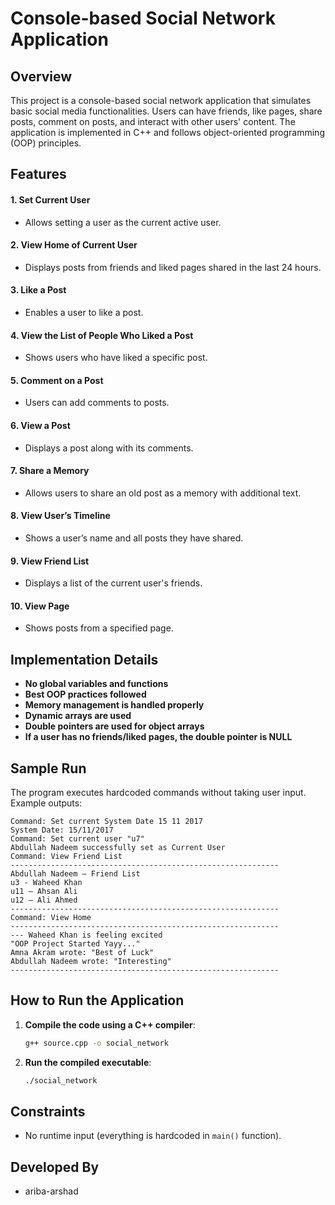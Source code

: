 # Console-based Social Network Application

## Overview
This project is a console-based social network application that simulates basic social media functionalities. Users can have friends, like pages, share posts, comment on posts, and interact with other users' content. The application is implemented in C++ and follows object-oriented programming (OOP) principles.

## Features

#### **1. Set Current User**
   - Allows setting a user as the current active user.

#### **2. View Home of Current User**
   - Displays posts from friends and liked pages shared in the last 24 hours.

#### **3. Like a Post**
   - Enables a user to like a post.

#### **4. View the List of People Who Liked a Post**
   - Shows users who have liked a specific post.

#### **5. Comment on a Post**
   - Users can add comments to posts.

#### **6. View a Post**
   - Displays a post along with its comments.

#### **7. Share a Memory**
   - Allows users to share an old post as a memory with additional text.

#### **8. View User’s Timeline**
   - Shows a user’s name and all posts they have shared.

#### **9. View Friend List**
   - Displays a list of the current user's friends.

#### **10. View Page**
   - Shows posts from a specified page.

## Implementation Details
- **No global variables and functions**
- **Best OOP practices followed**
- **Memory management is handled properly**
- **Dynamic arrays are used**
- **Double pointers are used for object arrays**
- **If a user has no friends/liked pages, the double pointer is NULL**

## Sample Run
The program executes hardcoded commands without taking user input. Example outputs:
```
Command: Set current System Date 15 11 2017
System Date: 15/11/2017
Command: Set current user "u7"
Abdullah Nadeem successfully set as Current User
Command: View Friend List
------------------------------------------------------------
Abdullah Nadeem – Friend List
u3 - Waheed Khan
u11 – Ahsan Ali
u12 – Ali Ahmed
------------------------------------------------------------
Command: View Home
------------------------------------------------------------
--- Waheed Khan is feeling excited
"OOP Project Started Yayy..."
Amna Akram wrote: "Best of Luck"
Abdullah Nadeem wrote: "Interesting"
------------------------------------------------------------
```

## How to Run the Application
1. **Compile the code using a C++ compiler**:
   ```sh
   g++ source.cpp -o social_network
   ```
2. **Run the compiled executable**:
   ```sh
   ./social_network
   ```

## Constraints
- No runtime input (everything is hardcoded in `main()` function).


## Developed By
- ariba-arshad


